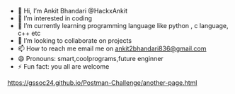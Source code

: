 - 👋 Hi, I’m Ankit Bhandari @HackxAnkit
- 👀 I’m interested in coding
- 🌱 I’m currently learning programming language like python , c language, c++ etc
- 💞️ I’m looking to collaborate on projects
- 📫 How to reach me email me on ankit2bhandari836@gmail.com
- 😄 Pronouns: smart,coolprograms,future enginner
- ⚡ Fun fact: you all are welcome

<!---
HackxAnkit/HackxAnkit is a ✨ special ✨ repository because its `README.md` (this file) appears on your GitHub profile.
You can click the Preview link to take a look at your changes.
--->
https://gssoc24.github.io/Postman-Challenge/another-page.html
